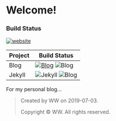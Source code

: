 # Welcome!

### Build Status
[![website](https://img.shields.io/badge/version-0.1+-green.svg)](https://nono721.github.io)

Project|Build Status
---|---
Blog|[![Blog](https://img.shields.io/badge/build-0.1+-lightgrey.svg)](https://nono721.github.io) ![Blog](https://img.shields.io/badge/Mardown-unknown-red.svg) 
Jekyll|![Jekyll](https://img.shields.io/badge/Jekyll-3.8+-brightgreen.svg) ![Blog](https://img.shields.io/badge/HTML-unknown-ff69b4.svg) 


For my personal blog...


>	Created by WW on 2019-07-03.
>
>	Copyright © WW. All rights reserved.
